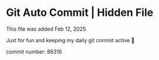 # Git Auto Commit | Hidden File

This file was added Feb 12, 2025

Just for fun and keeping my daily git commit active 🤪

commit number: 86316
